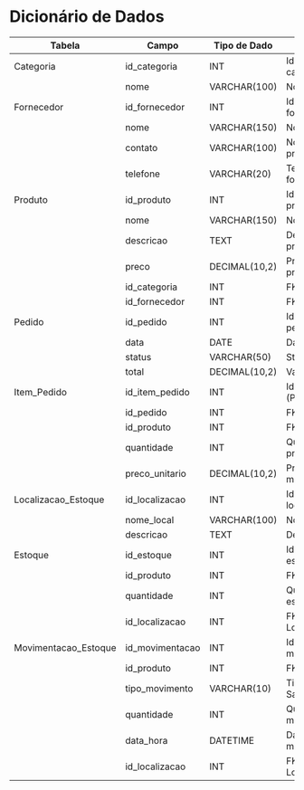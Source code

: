 # Dicionário de Dados

| Tabela                 | Campo             | Tipo de Dado         | Descrição                                     |
|------------------------|-------------------|-----------------------|-----------------------------------------------|
| Categoria              | id_categoria      | INT                   | Identificador da categoria (PK)               |
|                        | nome              | VARCHAR(100)          | Nome da categoria                             |
| Fornecedor             | id_fornecedor     | INT                   | Identificador do fornecedor (PK)              |
|                        | nome              | VARCHAR(150)          | Nome do fornecedor                            |
|                        | contato           | VARCHAR(100)          | Nome do contato principal                     |
|                        | telefone          | VARCHAR(20)           | Telefone do fornecedor                        |
| Produto                | id_produto        | INT                   | Identificador do produto (PK)                 |
|                        | nome              | VARCHAR(150)          | Nome do produto                               |
|                        | descricao         | TEXT                  | Descrição do produto                          |
|                        | preco             | DECIMAL(10,2)         | Preço unitário do produto                     |
|                        | id_categoria      | INT                   | FK para Categoria                             |
|                        | id_fornecedor     | INT                   | FK para Fornecedor                            |
| Pedido                 | id_pedido         | INT                   | Identificador do pedido (PK)                  |
|                        | data              | DATE                  | Data do pedido                                |
|                        | status            | VARCHAR(50)           | Status do pedido                              |
|                        | total             | DECIMAL(10,2)         | Valor total do pedido                         |
| Item_Pedido            | id_item_pedido    | INT                   | Identificador do item (PK)                    |
|                        | id_pedido         | INT                   | FK para Pedido                                |
|                        | id_produto        | INT                   | FK para Produto                               |
|                        | quantidade        | INT                   | Quantidade do produto                         |
|                        | preco_unitario    | DECIMAL(10,2)         | Preço unitário no momento da venda            |
| Localizacao_Estoque    | id_localizacao    | INT                   | Identificador da localização (PK)             |
|                        | nome_local        | VARCHAR(100)          | Nome do local                                 |
|                        | descricao         | TEXT                  | Descrição adicional                           |
| Estoque                | id_estoque        | INT                   | Identificador do estoque (PK)                 |
|                        | id_produto        | INT                   | FK para Produto                               |
|                        | quantidade        | INT                   | Quantidade em estoque                         |
|                        | id_localizacao    | INT                   | FK para Localizacao_Estoque                   |
| Movimentacao_Estoque   | id_movimentacao   | INT                   | Identificador da movimentação (PK)            |
|                        | id_produto        | INT                   | FK para Produto                               |
|                        | tipo_movimento    | VARCHAR(10)           | Tipo: Entrada ou Saída                        |
|                        | quantidade        | INT                   | Quantidade movimentada                        |
|                        | data_hora         | DATETIME              | Data e hora da movimentação                   |
|                        | id_localizacao    | INT                   | FK para Localizacao_Estoque                   |
